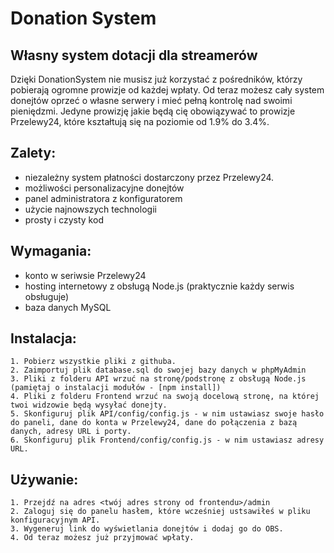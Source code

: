 # Donation System
## Własny system dotacji dla streamerów

Dzięki DonationSystem nie musisz już korzystać z pośredników, którzy pobierają ogromne prowizje od każdej wpłaty.
Od teraz możesz cały system donejtów oprzeć o własne serwery i mieć pełną kontrolę nad swoimi pieniędzmi.
Jedyne prowizję jakie będą cię obowiązywać to prowizje Przelewy24, które kształtują się na poziomie od 1.9% do 3.4%.

## Zalety:

- niezależny system płatności dostarczony przez Przelewy24.
- możliwości personalizacyjne donejtów
- panel administratora z konfiguratorem
- użycie najnowszych technologii
- prosty i czysty kod

## Wymagania:
- konto w seriwsie Przelewy24
- hosting internetowy z obsługą Node.js (praktycznie każdy serwis obsługuje)
- baza danych MySQL

## Instalacja:
```
1. Pobierz wszystkie pliki z githuba.
2. Zaimportuj plik database.sql do swojej bazy danych w phpMyAdmin
3. Pliki z folderu API wrzuć na stronę/podstronę z obsługą Node.js (pamiętaj o instalacji modułów - [npm install])
4. Pliki z folderu Frontend wrzuć na swoją docelową stronę, na której twoi widzowie będą wysyłać donejty.
5. Skonfiguruj plik API/config/config.js - w nim ustawiasz swoje hasło do paneli, dane do konta w Przelewy24, dane do połączenia z bazą danych, adresy URL i porty.
6. Skonfiguruj plik Frontend/config/config.js - w nim ustawiasz adresy URL.
```

## Używanie:
```
1. Przejdź na adres <twój adres strony od frontendu>/admin
2. Zaloguj się do panelu hasłem, które wcześniej ustsawiłeś w pliku konfiguracyjnym API.
3. Wygeneruj link do wyświetlania donejtów i dodaj go do OBS.
4. Od teraz możesz już przyjmować wpłaty.
```

